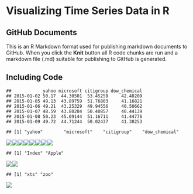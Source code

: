 Visualizing Time Series Data in R
================

## GitHub Documents

This is an R Markdown format used for publishing markdown documents to
GitHub. When you click the **Knit** button all R code chunks are run and
a markdown file (.md) suitable for publishing to GitHub is generated.

## Including Code

    ##            yahoo microsoft citigroup dow_chemical
    ## 2015-01-02 50.17  44.30501  53.45259     42.48209
    ## 2015-01-05 49.13  43.89759  51.76803     41.16821
    ## 2015-01-06 49.21  43.25329  49.94556     40.50662
    ## 2015-01-07 48.59  43.80284  50.40857     40.44139
    ## 2015-01-08 50.23  45.09144  51.16711     41.44776
    ## 2015-01-09 49.72  44.71244  50.02437     41.38253

    ## [1] "yahoo"        "microsoft"    "citigroup"    "dow_chemical"

![](codigo_curso2_files/figure-gfm/unnamed-chunk-2-1.png)<!-- -->![](codigo_curso2_files/figure-gfm/unnamed-chunk-2-2.png)<!-- -->![](codigo_curso2_files/figure-gfm/unnamed-chunk-2-3.png)<!-- -->![](codigo_curso2_files/figure-gfm/unnamed-chunk-2-4.png)<!-- -->![](codigo_curso2_files/figure-gfm/unnamed-chunk-2-5.png)<!-- -->![](codigo_curso2_files/figure-gfm/unnamed-chunk-2-6.png)<!-- -->![](codigo_curso2_files/figure-gfm/unnamed-chunk-2-7.png)<!-- -->![](codigo_curso2_files/figure-gfm/unnamed-chunk-2-8.png)<!-- -->

    ## [1] "Index" "Apple"

![](codigo_curso2_files/figure-gfm/unnamed-chunk-3-1.png)<!-- -->![](codigo_curso2_files/figure-gfm/unnamed-chunk-3-2.png)<!-- -->

    ## [1] "xts" "zoo"

![](codigo_curso2_files/figure-gfm/unnamed-chunk-3-3.png)<!-- -->
